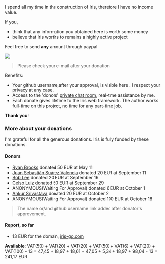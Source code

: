 
I spend all my time in the construction of Iris, therefore I have no income value.

If you,

- think that any information you obtained here is worth some money
- believe that Iris worths to remains a highly active project

Feel free to send **any** amount through paypal

[![](https://www.paypalobjects.com/en_US/i/btn/btn_donateCC_LG.gif)](https://www.paypal.com/cgi-bin/webscr?cmd=_donations&business=kataras2006%40hotmail%2ecom&lc=GR&item_name=Iris%20web%20framework&item_number=iriswebframeworkdonationid2016&currency_code=EUR&bn=PP%2dDonationsBF%3abtn_donateCC_LG%2egif%3aNonHosted&return=http://iris-go.com/assets/v4-book/iris.pdf&cancel_return=https://www.gitbook.com/book/kataras/iris/details)

> Please check your e-mail after your donation

Benefits:

- Your github username,after your approval, is visible here . I respect your privacy at any case.
- Access to the 'donors' [private chat room](https://kataras.rocket.chat/group/donors), real-time assistance by me.
- Each donate gives lifetime to the Iris web framework. The author works full-time on this project, no time for any part-time job.

**Thank you**!

### More about your donations


I'm  grateful for all the generous donations. Iris is fully funded by these donations.

#### Donors

- [Ryan Brooks](https://github.com/ryanbyyc) donated 50 EUR at May 11
- [Juan Sebastián Suárez Valencia](https://github.com/Juanses) donated 20 EUR at September 11
- [Bob Lee](https://github.com/li3p) donated 20 EUR at September 16
- [Celso Luiz](https://github.com/celsosz) donated 50 EUR at September 29
- ANONYMOUS(Waiting For Approval) donated 6 EUR at October 1
- [Ankur Srivastava](https://github.com/ansrivas) donated 20 EUR at October 2
- ANONYMOUS(Waiting For Approval) donated 100 EUR at October 18

> The name or/and github username link added after donator's approvement.

#### Report, so far

- 13 EUR for the domain, [iris-go.com](https://iris-go.com)


**Available**: VAT(50) + VAT(20) + VAT(20) + VAT(50) + VAT(6) + VAT(20) + VAT(100) - 13 = 47,45 + 18,97 + 18,61 + 47,05 + 5,34 + 18,97 + 98,04 - 13 =
241,17 EUR
